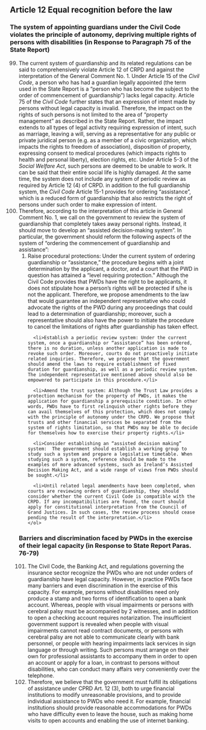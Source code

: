 ## Article 12 Equal recognition before the law

### The system of appointing guardians under the Civil Code violates the principle of autonomy, depriving multiple rights of persons with disabilities (in Response to Paragraph 75 of the State Report)

<ol start="99">
  <li>The current system of guardianship and its related regulations can be said to comprehensively violate Article 12 of CRPD and against the interpretation of the General Comment No. 1. Under Article 15 of the <em>Civil Code</em>, a person who has had a guardian legally appointed (the term used in the State Report is a “person who has become the subject to the order of commencement of guardianship”) lacks legal capacity. Article 75 of the <em>Civil Code</em> further states that an expression of intent made by persons without legal capacity is invalid. Therefore, the impact on the rights of such persons is not limited to the area of “property management” as described in the State Report. Rather, the impact extends to all types of legal activity requiring expression of intent, such as marriage, leaving a will, serving as a representative for any public or private juridical person (e.g. as a member of a civic organization, which impacts the rights to freedom of association), disposition of property, expressing consent to medical procedures (which impacts rights to health and personal liberty), election rights, etc. Under Article 5-3 of the <em>Social Welfare Act</em>, such persons are deemed to be unable to work. It can be said that their entire social life is highly damaged. At the same time, the system does not include any system of periodic review as required by Article 12 (4) of CRPD. in addition to the full guardianship system, the <em>Civil Code</em> Article 15-1 provides for ordering “assistance”, which is a reduced form of guardianship that also restricts the right of persons under such order to make expression of intent.</li>

  <li>Therefore, according to the interpretation of this article in General Comment No. 1, we call on the government to review the system of guardianship that completely takes away personal rights. Instead, it should move to develop an “assisted decision-making system”. In particular, the government should reform the following aspects of the system of “ordering the commencement of guardianship and assistance”:
    <ol>
      <li>Raise procedural protections: Under the current system of ordering guardianship or “assistance,” the procedure begins with a joint determination by the applicant, a doctor, and a court that the PWD in question has attained a “level requiring protection.” Although the Civil Code provides that PWDs have the right to be applicants, it does not stipulate how a person’s rights will be protected if s/he is not the applicant. Therefore, we propose amendments to the law that would guarantee an independent representative who could advocate the rights of the PWD during any proceedings that could lead to a determination of guardianship; moreover, such a representative should also have the power to initiate the procedure to cancel the limitations of rights after guardianship has taken effect.</li>

      <li>Establish a periodic review system: Under the current system, once a guardianship or “assistance” has been ordered, there is no duration, unless another application is made to revoke such order. Moreover, courts do not proactively initiate related inquiries. Therefore, we propose that the government should amend the laws to require establishment of fixed duration for guardianship, as well as a periodic review system. The independent representative mentioned above should also be empowered to participate in this procedure.</li>

      <li>Amend the trust system: Although the Trust Law provides a protection mechanism for the property of PWDs, it makes the application for guardianship a prerequisite condition. In other words, PWDs have to first relinquish other rights before they can avail themselves of this protection, which does not comply with the principle of autonomy under the CRPD. We propose that trusts and other financial services be separated from the system of rights limitation, so that PWDs may be able to decide for themselves how to exercise their property rights.</li>

      <li>Consider establishing an “assisted decision making” system:  The government should establish a working group to study such a system and prepare a legislative timetable. When studying such a system, reference should be made to the examples of more advanced systems, such as Ireland’s Assisted Decision Making Act, and a wide range of views from PWDs should be sought.</li>

      <li>Until related legal amendments have been completed, when courts are reviewing orders of guardianship, they should consider whether the current Civil Code is compatible with the CRPD. If any incompatibilities are found, the court should apply for constitutional interpretation from the Council of Grand Justices. In such cases, the review process should cease pending the result of the interpretation.</li>
    </ol>
  </li>
</ol>

### Barriers and discrimination faced by PWDs in the exercise of their legal capacity (in Response to State Report Paras. 76-79)

<ol start="101">
  <li>The Civil Code, the Banking Act, and regulations governing the insurance sector recognize the PWDs who are not under orders of guardianship have legal capacity. However, in practice PWDs face many barriers and even discrimination in the exercise of this capacity. For example, persons without disabilities need only produce a stamp and two forms of identification to open a bank account. Whereas, people with visual impairments or persons with cerebral palsy must be accompanied by 2 witnesses, and in addition to open a checking account requires notarization. The insufficient government support is revealed when people with visual impairments cannot read contract documents, or persons with cerebral palsy are not able to communicate clearly with bank personnel, or people with hearing impairments lack services in sign language or through writing. Such persons must arrange on their own for professional assistants to accompany them in order to open an account or apply for a loan, in contrast to persons without disabilities, who can conduct many affairs very conveniently over the telephone.</li>

  <li>Therefore, we believe that the government must fulfill its obligations of assistance under CPRD Art. 12 (3), both to urge financial institutions to modify unreasonable provisions, and to provide individual assistance to PWDs who need it. For example, financial institutions should provide reasonable accommodations for PWDs who have difficulty even to leave the house, such as making home visits to open accounts and enabling the use of internet banking.</li>
</ol>
